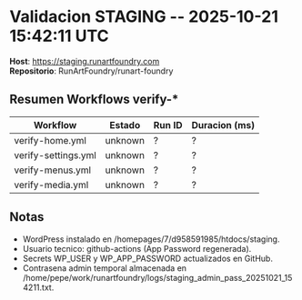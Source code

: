 
# Validacion STAGING -- 2025-10-21 15:42:11 UTC

**Host**: https://staging.runartfoundry.com  
**Repositorio**: RunArtFoundry/runart-foundry

## Resumen Workflows verify-*

| Workflow | Estado | Run ID | Duracion (ms) |
|----------|--------|--------|---------------|
| verify-home.yml | unknown | ? | ? |
| verify-settings.yml | unknown | ? | ? |
| verify-menus.yml | unknown | ? | ? |
| verify-media.yml | unknown | ? | ? |

## Notas
- WordPress instalado en /homepages/7/d958591985/htdocs/staging.
- Usuario tecnico: github-actions (App Password regenerada).
- Secrets WP_USER y WP_APP_PASSWORD actualizados en GitHub.
- Contrasena admin temporal almacenada en /home/pepe/work/runartfoundry/logs/staging_admin_pass_20251021_154211.txt.
